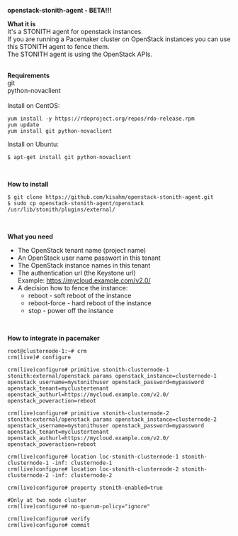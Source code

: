 **openstack-stonith-agent - BETA!!!**

**What it is**<br>
It's a STONITH agent for openstack instances.<br>
If you are running a Pacemaker cluster on OpenStack instances you can use this STONITH agent to fence them.<br>
The STONITH agent is using the OpenStack APIs.<br>
<br>

**Requirements**<br>
git<br>
python-novaclient
<br>
<br>
Install on CentOS:
```
yum install -y https://rdoproject.org/repos/rdo-release.rpm
yum update
yum install git python-novaclient
```

Install on Ubuntu: 
```
$ apt-get install git python-novaclient
```
<br>

**How to install**
```
$ git clone https://github.com/kisahm/openstack-stonith-agent.git
$ sudo cp openstack-stonith-agent/openstack /usr/lib/stonith/plugins/external/
```
<br>

**What you need**
- The OpenStack tenant name (project name)
- An OpenStack user name passwort in this tenant
- The OpenStack instance names in this tenant
- The authentication url (the Keystone url)  
  Example: https://mycloud.example.com/v2.0/
- A decision how to fence the instance:
  - reboot - soft reboot of the instance
  - reboot-force - hard reboot of the instance
  - stop - power off the instance
<br>

**How to integrate in pacemaker**
```
root@clusternode-1:~# crm
crm(live)# configure

crm(live)configure# primitive stonith-clusternode-1 stonith:external/openstack params openstack_instance=clusternode-1 openstack_username=mystonithuser openstack_password=mypassword openstack_tenant=myclustertenant openstack_authurl=https://mycloud.example.com/v2.0/ openstack_poweraction=reboot

crm(live)configure# primitive stonith-clusternode-2 stonith:external/openstack params openstack_instance=clusternode-2 openstack_username=mystonithuser openstack_password=mypassword openstack_tenant=myclustertenant openstack_authurl=https://mycloud.example.com/v2.0/ openstack_poweraction=reboot

crm(live)configure# location loc-stonith-clusternode-1 stonith-clusternode-1 -inf: clusternode-1
crm(live)configure# location loc-stonith-clusternode-2 stonith-clusternode-2 -inf: clusternode-2

crm(live)configure# property stonith-enabled=true

#Only at two node cluster
crm(live)configure# no-quorum-policy="ignore"

crm(live)configure# verify
crm(live)configure# commit
```
